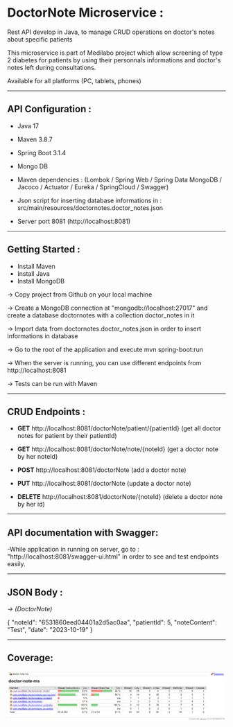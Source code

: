 
# DoctorNote Microservice :

Rest API develop in Java, to manage CRUD operations on doctor's notes about specific patients


This microservice is part of Medilabo project which allow screening of type 2 diabetes for patients by using their personnals informations and doctor's notes left during consultations.

Available for all platforms (PC, tablets, phones)

-------------------------------------------------------------------------------------------------------------------------------------

## API Configuration :

- Java 17 
- Maven 3.8.7 
- Spring Boot 3.1.4
- Mongo DB
- Maven dependencies : (Lombok / Spring Web / Spring Data MongoDB / Jacoco / Actuator / Eureka / SpringCloud / Swagger)

- Json script for inserting database informations in : src/main/resources/doctornotes.doctor_notes.json

- Server port 8081 (http://localhost:8081)


-------------------------------------------------------------------------------------------------------------------------------------

## Getting Started :

- Install Maven
- Install Java
- Install MongoDB

-> Copy project from Github on your local machine

-> Create a MongoDB connection at "mongodb://localhost:27017" and create a database doctornotes with a collection doctor_notes in it

-> Import data from doctornotes.doctor_notes.json in order to insert informations in database

-> Go to the root of the application and execute mvn spring-boot:run

-> When the server is running, you can use different endpoints from http://localhost:8081

-> Tests can be run with Maven


-------------------------------------------------------------------------------------------------------------------------------------


## CRUD Endpoints  :

- __GET__  http://localhost:8081/doctorNote/patient/{patientId} (get all doctor notes for patient by their patientId)

- __GET__  http://localhost:8081/doctorNote/note/{noteId} (get a doctor note by her noteId)

- __POST__  http://localhost:8081/doctorNote (add a doctor note)

- __PUT__  http://localhost:8081/doctorNote (update a doctor note)

- __DELETE__  http://localhost:8081/doctorNote/{noteId} (delete a doctor note by her id)


-------------------------------------------------------------------------------------------------------------------------------------

## API documentation with Swagger:

-While application in running on server, go to : "http://localhost:8081/swagger-ui.html" in order to see and test endpoints easily.

-------------------------------------------------------------------------------------------------------------------------------------

## JSON Body :

 *-> (DoctorNote)*

{
    "noteId": "6531860eed04401a2d5ac0aa",
    "patientId": 5,
    "noteContent": "Test",
    "date": "2023-10-19"
}

-------------------------------------------------------------------------------------------------------------------------------------

## Coverage:

![Coverage](src/main/resources/static/doctor-noteCoverage.png)